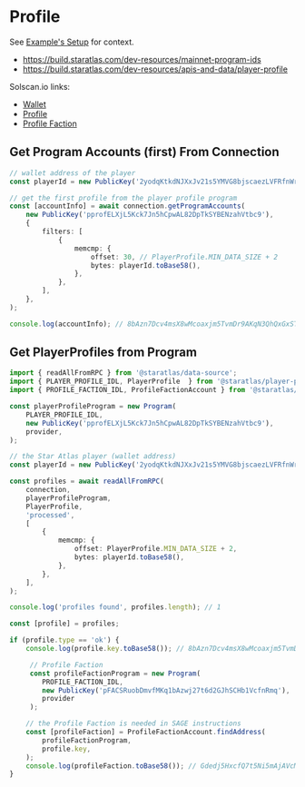 # Profile

See [Example's Setup](../intro.html#examples-setup) for context.

* https://build.staratlas.com/dev-resources/mainnet-program-ids
* https://build.staratlas.com/dev-resources/apis-and-data/player-profile

Solscan.io links:

* [Wallet](https://solscan.io/account/2yodqKtkdNJXxJv21s5YMVG8bjscaezLVFRfnWra5D77)
* [Profile](https://solscan.io/account/8bAzn7Dcv4msX8wMcoaxjm5TvmDr9AKqN3QhQxGxSTjS)
* [Profile Faction](https://solscan.io/account/Gdedj5HxcfQ7t5Ni5mAjAVcMxr7jDanpTrb9QEULNpJQ)

## Get Program Accounts (first) From Connection

```typescript
// wallet address of the player
const playerId = new PublicKey('2yodqKtkdNJXxJv21s5YMVG8bjscaezLVFRfnWra5D77');

// get the first profile from the player profile program 
const [accountInfo] = await connection.getProgramAccounts(
    new PublicKey('pprofELXjL5Kck7Jn5hCpwAL82DpTkSYBENzahVtbc9'),
    {
        filters: [
            {
                memcmp: {
                    offset: 30, // PlayerProfile.MIN_DATA_SIZE + 2
                    bytes: playerId.toBase58(),
                },
            },
        ],
    },
);

console.log(accountInfo); // 8bAzn7Dcv4msX8wMcoaxjm5TvmDr9AKqN3QhQxGxSTjS
```

## Get PlayerProfiles from Program

```typescript
import { readAllFromRPC } from '@staratlas/data-source';
import { PLAYER_PROFILE_IDL, PlayerProfile  } from '@staratlas/player-profile';
import { PROFILE_FACTION_IDL, ProfileFactionAccount } from '@staratlas/profile-faction';

const playerProfileProgram = new Program(
    PLAYER_PROFILE_IDL,
    new PublicKey('pprofELXjL5Kck7Jn5hCpwAL82DpTkSYBENzahVtbc9'),
    provider,
);

// the Star Atlas player (wallet address)
const playerId = new PublicKey('2yodqKtkdNJXxJv21s5YMVG8bjscaezLVFRfnWra5D77');

const profiles = await readAllFromRPC(
    connection,
    playerProfileProgram,
    PlayerProfile,
    'processed',
    [
        {
            memcmp: {
                offset: PlayerProfile.MIN_DATA_SIZE + 2,
                bytes: playerId.toBase58(),
            },
        },
    ],
);

console.log('profiles found', profiles.length); // 1

const [profile] = profiles;

if (profile.type == 'ok') {
    console.log(profile.key.toBase58()); // 8bAzn7Dcv4msX8wMcoaxjm5TvmDr9AKqN3QhQxGxSTjS

     // Profile Faction
     const profileFactionProgram = new Program(
        PROFILE_FACTION_IDL,
        new PublicKey('pFACSRuobDmvfMKq1bAzwj27t6d2GJhSCHb1VcfnRmq'),
        provider
     );

    // the Profile Faction is needed in SAGE instructions
    const [profileFaction] = ProfileFactionAccount.findAddress(
        profileFactionProgram,
        profile.key,
    );
    console.log(profileFaction.toBase58()); // Gdedj5HxcfQ7t5Ni5mAjAVcMxr7jDanpTrb9QEULNpJQ
}
```